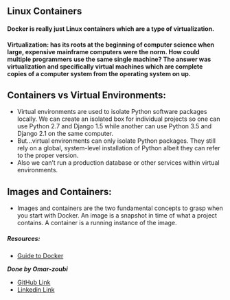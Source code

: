 ## Linux Containers
####  Docker is really just Linux containers which are a type of virtualization.

#### Virtualization: has its roots at the beginning of computer science when large, expensive mainframe computers were the norm. How could multiple programmers use the same single machine? The answer was virtualization and specifically virtual machines which are complete copies of a computer system from the operating system on up.

## Containers vs Virtual Environments:
- Virtual environments are used to isolate Python software packages locally. We can create an isolated box for individual projects so one can use Python 2.7 and Django 1.5 while another can use Python 3.5 and Django 2.1 on the same computer.
- But…virtual environments can only isolate Python packages. They still rely on a global, system-level installation of Python albeit they can refer to the proper version.
- Also we can’t run a production database or other services within virtual environments.
## Images and Containers:

- Images and containers are the two fundamental concepts to grasp when you start with Docker.
An image is a snapshot in time of what a project contains.
A container is a running instance of the image.


##### Resources:

- [Guide to Docker](https://wsvincent.com/beginners-guide-to-docker/)





***Done by Omar-zoubi***
- [GitHub Link](https://github.com/Omar-zoubi)
- [Linkedin Link](https://www.linkedin.com/in/omar-alzoubi-54034bb4/)